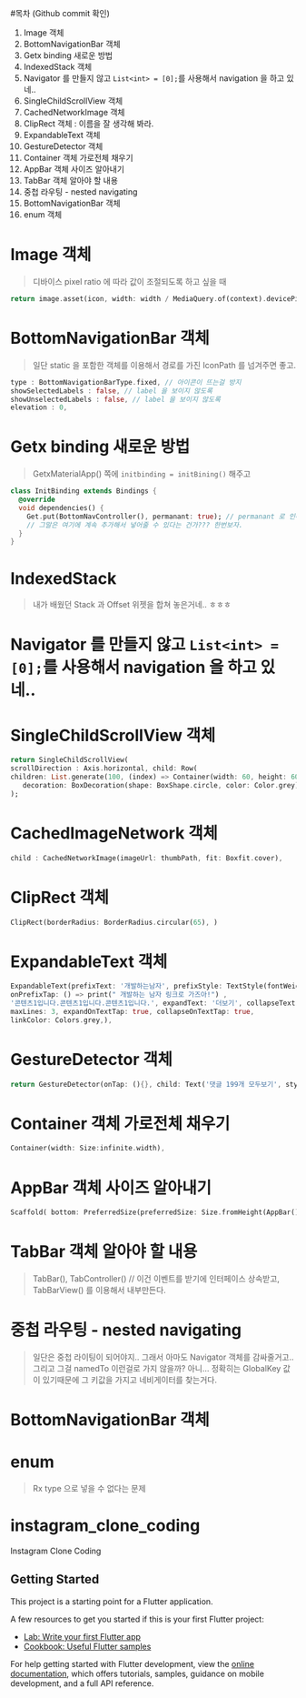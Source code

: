 #목차 (Github commit 확인)
1. Image 객체
2. BottomNavigationBar 객체
3. Getx binding 새로운 방법
4. IndexedStack 객체
5. Navigator 를 만들지 않고 `List<int> = [0];`를 사용해서 navigation 을 하고 있네..
6. SingleChildScrollView 객체 
7. CachedNetworkImage 객체
8. ClipRect 객체 : 이름을 잘 생각해 봐라.
9. ExpandableText 객체
10. GestureDetector 객체
11. Container 객체 가로전체 채우기
12. AppBar 객체 사이즈 알아내기
13. TabBar 객체 알아야 할 내용
14. 중첩 라우팅 - nested navigating
15. BottomNavigationBar 객체
16. enum 객체



# Image 객체
> 디바이스 pixel ratio 에 따라 값이 조절되도록 하고 싶을 때
```dart
return image.asset(icon, width: width / MediaQuery.of(context).devicePixelRatio);
```

# BottomNavigationBar 객체
> 일단 static 을 포함한 객체를 이용해서 경로를 가진 IconPath 를 넘겨주면 좋고.
```dart
type : BottomNavigationBarType.fixed, // 아이콘이 뜨는걸 방지
showSelectedLabels : false, // label 을 보이지 않도록
showUnselectedLabels : false, // label 을 보이지 않도록
elevation : 0, 
```

# Getx binding 새로운 방법
> GetxMaterialApp() 쪽에 `initbinding = initBining()` 해주고 
```dart
class InitBinding extends Bindings {
  @override
  void dependencies() {
    Get.put(BottomNavController(), permanant: true); // permanant 로 인해서 계속 살아있게 된다.
    // 그말은 여기에 계속 추가해서 넣어줄 수 있다는 건가??? 한번보자.
  }
}
```

# IndexedStack
> 내가 배웠던 Stack 과 Offset 위젯을 합쳐 놓은거네.. ㅎㅎㅎ

# Navigator 를 만들지 않고 `List<int> = [0];`를 사용해서 navigation 을 하고 있네..


# SingleChildScrollView 객체
```dart
return SingleChildScrollView(
scrollDirection : Axis.horizontal, child: Row(
children: List.generate(100, (index) => Container(width: 60, height: 60,
   decoration: BoxDecoration(shape: BoxShape.circle, color: Color.grey))))
);
```

# CachedImageNetwork 객체
```dart
child : CachedNetworkImage(imageUrl: thumbPath, fit: Boxfit.cover),
```

# ClipRect 객체
```dart
ClipRect(borderRadius: BorderRadius.circular(65), )
```

# ExpandableText 객체
```dart
ExpandableText(prefixText: '개발하는남자', prefixStyle: TextStyle(fontWeight: FontWeight.bold),
onPrefixTap: () => print(" 개발하는 남자 링크로 가즈아!") , 
'콘텐츠1입니다.콘텐츠1입니다.콘텐츠1입니다.', expandText: '더보기', collapseText: '접기',
maxLines: 3, expandOnTextTap: true, collapseOnTextTap: true,
linkColor: Colors.grey,),
```

# GestureDetector 객체
```dart
return GestureDetector(onTap: (){}, child: Text('댓글 199개 모두보기', style: TextStyle(),), )
```

# Container 객체 가로전체 채우기
```dart
Container(width: Size:infinite.width), 
```

# AppBar 객체 사이즈 알아내기
```dart
Scaffold( bottom: PreferredSize(preferredSize: Size.fromHeight(AppBar().preferredSize.height))), // 이런게 참 중요한 건데.. 
```

# TabBar 객체 알아야 할 내용
> TabBar(), TabController() // 이건 이벤트를 받기에 인터페이스 상속받고, TabBarView() 를 이용해서 내부만든다.

# 중첩 라우팅 - nested navigating
> 일단은 중첩 라이팅이 되어야지.. 그래서 아마도 Navigator 객체를 감싸줄거고.. 그리고 그걸 namedTo 이런걸로 가지 않을까? 아니... 정확히는
> GlobalKey 값이 있기때문에 그 키값을 가지고 네비게이터를 찾는거다.

# BottomNavigationBar 객체
> 

# enum
> Rx type 으로 넣을 수 없다는 문제











# instagram_clone_coding

Instagram Clone Coding

## Getting Started

This project is a starting point for a Flutter application.

A few resources to get you started if this is your first Flutter project:

- [Lab: Write your first Flutter app](https://docs.flutter.dev/get-started/codelab)
- [Cookbook: Useful Flutter samples](https://docs.flutter.dev/cookbook)

For help getting started with Flutter development, view the
[online documentation](https://docs.flutter.dev/), which offers tutorials,
samples, guidance on mobile development, and a full API reference.
